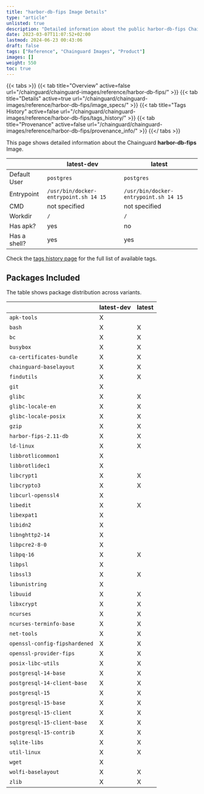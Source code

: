 ```yaml
---
title: "harbor-db-fips Image Details"
type: "article"
unlisted: true
description: "Detailed information about the public harbor-db-fips Chainguard Image."
date: 2023-03-07T11:07:52+02:00
lastmod: 2024-06-23 00:43:06
draft: false
tags: ["Reference", "Chainguard Images", "Product"]
images: []
weight: 550
toc: true
---
```


{{< tabs >}}
{{< tab title="Overview" active=false url="/chainguard/chainguard-images/reference/harbor-db-fips/" >}}
{{< tab title="Details" active=true url="/chainguard/chainguard-images/reference/harbor-db-fips/image_specs/" >}}
{{< tab title="Tags History" active=false url="/chainguard/chainguard-images/reference/harbor-db-fips/tags_history/" >}}
{{< tab title="Provenance" active=false url="/chainguard/chainguard-images/reference/harbor-db-fips/provenance_info/" >}}
{{</ tabs >}}

This page shows detailed information about the Chainguard **harbor-db-fips** Image.

|              | latest-dev                            | latest                                |
|--------------|---------------------------------------|---------------------------------------|
| Default User | `postgres`                            | `postgres`                            |
| Entrypoint   | `/usr/bin/docker-entrypoint.sh 14 15` | `/usr/bin/docker-entrypoint.sh 14 15` |
| CMD          | not specified                         | not specified                         |
| Workdir      | `/`                                   | `/`                                   |
| Has apk?     | yes                                   | no                                    |
| Has a shell? | yes                                   | yes                                   |

Check the [tags history page](/chainguard/chainguard-images/reference/harbor-db-fips/tags_history/) for the full list of available tags.

## Packages Included
The table shows package distribution across variants.

|                               | latest-dev | latest |
|-------------------------------|------------|--------|
| `apk-tools`                   | X          |        |
| `bash`                        | X          | X      |
| `bc`                          | X          | X      |
| `busybox`                     | X          | X      |
| `ca-certificates-bundle`      | X          | X      |
| `chainguard-baselayout`       | X          | X      |
| `findutils`                   | X          | X      |
| `git`                         | X          |        |
| `glibc`                       | X          | X      |
| `glibc-locale-en`             | X          | X      |
| `glibc-locale-posix`          | X          | X      |
| `gzip`                        | X          | X      |
| `harbor-fips-2.11-db`         | X          | X      |
| `ld-linux`                    | X          | X      |
| `libbrotlicommon1`            | X          |        |
| `libbrotlidec1`               | X          |        |
| `libcrypt1`                   | X          | X      |
| `libcrypto3`                  | X          | X      |
| `libcurl-openssl4`            | X          |        |
| `libedit`                     | X          | X      |
| `libexpat1`                   | X          |        |
| `libidn2`                     | X          |        |
| `libnghttp2-14`               | X          |        |
| `libpcre2-8-0`                | X          |        |
| `libpq-16`                    | X          | X      |
| `libpsl`                      | X          |        |
| `libssl3`                     | X          | X      |
| `libunistring`                | X          |        |
| `libuuid`                     | X          | X      |
| `libxcrypt`                   | X          | X      |
| `ncurses`                     | X          | X      |
| `ncurses-terminfo-base`       | X          | X      |
| `net-tools`                   | X          | X      |
| `openssl-config-fipshardened` | X          | X      |
| `openssl-provider-fips`       | X          | X      |
| `posix-libc-utils`            | X          | X      |
| `postgresql-14-base`          | X          | X      |
| `postgresql-14-client-base`   | X          | X      |
| `postgresql-15`               | X          | X      |
| `postgresql-15-base`          | X          | X      |
| `postgresql-15-client`        | X          | X      |
| `postgresql-15-client-base`   | X          | X      |
| `postgresql-15-contrib`       | X          | X      |
| `sqlite-libs`                 | X          | X      |
| `util-linux`                  | X          | X      |
| `wget`                        | X          |        |
| `wolfi-baselayout`            | X          | X      |
| `zlib`                        | X          | X      |

